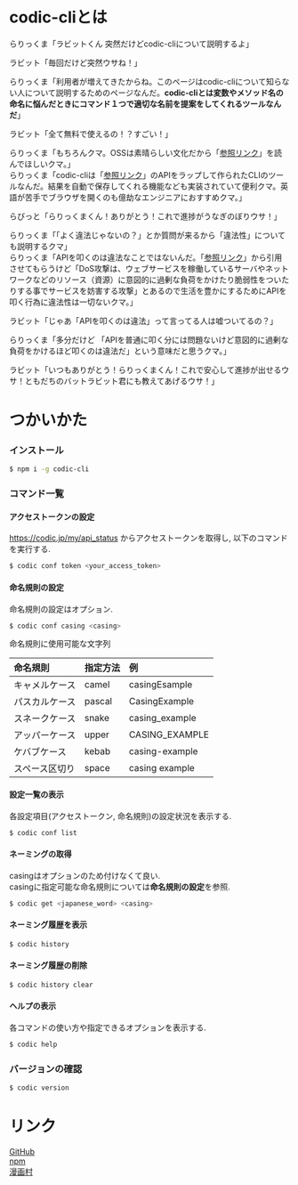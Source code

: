 # codic-cliとは
らりっくま「ラビットくん 突然だけどcodic-cliについて説明するよ」

ラビット「毎回だけど突然ウサね！」

らりっくま「利用者が増えてきたからね。このページはcodic-cliについて知らない人について説明するためのページなんだ。**codic-cliとは変数やメソッド名の命名に悩んだときにコマンド１つで適切な名前を提案をしてくれるツールなんだ**」

ラビット「全て無料で使えるの！？すごい！」

らりっくま「もちろんクマ。OSSは素晴らしい文化だから「[参照リンク](http://www.opensource.jp/osd/osd-japanese.html)」を読んでほしいクマ。」  
らりっくま「codic-cliは「[参照リンク](https://codic.jp/)」のAPIをラップして作られたCLIのツールなんだ。結果を自動で保存してくれる機能なども実装されていて便利クマ。英語が苦手でブラウザを開くのも億劫なエンジニアにおすすめクマ。」

らびっと「らりっくまくん！ありがとう！これで進捗がうなぎのぼりウサ！」

らりっくま「「よく違法じゃないの？」とか質問が来るから「違法性」についても説明するクマ」  
らりっくま「APIを叩くのは違法なことではないんだ。「[参照リンク](https://ja.wikipedia.org/wiki/DoS%E6%94%BB%E6%92%83)」から引用させてもらうけど「DoS攻撃は、ウェブサービスを稼働しているサーバやネットワークなどのリソース（資源）に意図的に過剰な負荷をかけたり脆弱性をついたりする事でサービスを妨害する攻撃」とあるので生活を豊かにするためにAPIを叩く行為に違法性は一切ないクマ。」

ラビット「じゃあ「APIを叩くのは違法」って言ってる人は嘘ついてるの？」

らりっくま「多分だけど 「APIを普通に叩く分には問題ないけど意図的に過剰な負荷をかけるほど叩くのは違法だ」という意味だと思うクマ。」

ラビット「いつもありがとう！らりっくまくん！これで安心して進捗が出せるウサ！ともだちのバットラビット君にも教えてあげるウサ！」

# つかいかた

### インストール

```bash
$ npm i -g codic-cli
```

### コマンド一覧

#### アクセストークンの設定

https://codic.jp/my/api_status からアクセストークンを取得し, 以下のコマンドを実行する.

```bash
$ codic conf token <your_access_token>
```

#### 命名規則の設定

命名規則の設定はオプション.

```bash
$ codic conf casing <casing>
```

命名規則に使用可能な文字列

|命名規則|指定方法|例|
|:--|:--|:--|
|キャメルケース|camel|casingEsample|
|パスカルケース|pascal|CasingExample|
|スネークケース|snake|casing_example|
|アッパーケース|upper|CASING_EXAMPLE|
|ケバブケース|kebab|casing-example|
|スペース区切り|space|casing example|

#### 設定一覧の表示

各設定項目(アクセストークン, 命名規則)の設定状況を表示する.

```bash
$ codic conf list
```

#### ネーミングの取得

casingはオプションのため付けなくて良い.  
casingに指定可能な命名規則については**命名規則の設定**を参照.

```bash
$ codic get <japanese_word> <casing>
```

#### ネーミング履歴を表示

```bash
$ codic history
```

#### ネーミング履歴の削除

```bash
$ codic history clear
```

#### ヘルプの表示

各コマンドの使い方や指定できるオプションを表示する.

```bash
$ codic help
```

### バージョンの確認

```bash
$ codic version
```

# リンク

[GitHub](https://github.com/tyokinuhata/codic-cli)  
[npm](https://www.npmjs.com/package/codic-cli)  
[漫画村](http://mangamura.org/)  